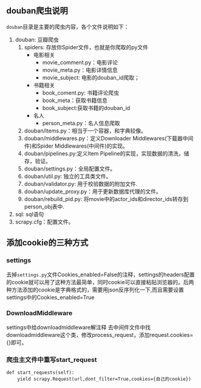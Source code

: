 ## douban爬虫说明

`douban`目录是主要的爬虫内容，各个文件说明如下：

1. douban: 豆瓣爬虫
	1. spiders: 存放你Spider文件，也就是你爬取的py文件
		- 电影相关
			- movie_comment.py：电影评论
			- movie_meta.py：电影详情信息
			- movie_subject: 电影的douban_id爬取；
		- 书籍相关
			- book_coment.py: 书籍评论爬虫
			- book_meta：获取书籍信息
			- book_subject:获取书籍的douban_id
		- 名人
			- person_meta.py：名人信息爬取
	3. douban/items.py：相当于一个容器，和字典较像。
	4. douban/middlewares.py：定义Downloader Middlewares(下载器中间件)和Spider Middlewares(中间件)的实现。
	5. douban/pipelines.py:定义Item Pipeline的实现，实现数据的清洗，储存，验证。
	6. douban/settings.py：全局配置文件。
	7. douban/util.py: 独立的工具类文件。
	8. douban/validator.py: 用于校验数据的附加文件.
	9. douban/update_proxy.py：用于更新数据库代理的文件。
	10. douban/rebuild_pid.py: 将movie中的actor_ids和director_ids转存到person_obj表中.
2. sql: sql语句
3. scrapy.cfg：配置文件。


## 添加cookie的三种方式

### settings

去掉`settings.py`文件Cookies_enabled=False的注释，settings的headers配置的cookie就可以用了这种方法最简单，同时cookie可以直接粘贴浏览器的。后两种方法添加的cookie是字典格式的，需要用json反序列化一下,而且需要设置settings中的Cookies_enabled=True

### DownloadMiddleware

settings中给downloadmiddleware解注释
去中间件文件中找downloadmiddleware这个类，修改process_request，添加request.cookies={}即可。

### 爬虫主文件中重写start_request

```
def start_requests(self):
    yield scrapy.Request(url,dont_filter=True,cookies={自己的cookie})
```

